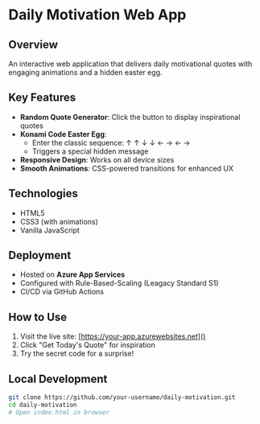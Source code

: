 # Daily Motivation Web App

## Overview
An interactive web application that delivers daily motivational quotes with engaging animations and a hidden easter egg.

## Key Features
- **Random Quote Generator**: Click the button to display inspirational quotes
- **Konami Code Easter Egg**: 
  - Enter the classic sequence: ↑ ↑ ↓ ↓ ← → ← → 
  - Triggers a special hidden message
- **Responsive Design**: Works on all device sizes
- **Smooth Animations**: CSS-powered transitions for enhanced UX

## Technologies
- HTML5
- CSS3 (with animations)
- Vanilla JavaScript

## Deployment
- Hosted on **Azure App Services** 
- Configured with Rule-Based-Scaling (Leagacy Standard S1)
- CI/CD via GitHub Actions

## How to Use
1. Visit the live site: [https://your-app.azurewebsites.net]()
2. Click "Get Today's Quote" for inspiration
3. Try the secret code for a surprise!

## Local Development
```bash
git clone https://github.com/your-username/daily-motivation.git
cd daily-motivation
# Open index.html in browser
